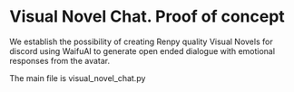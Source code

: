 # Visual Novel Chat. Proof of concept
We establish the possibility of creating Renpy quality Visual Novels for discord using WaifuAI to generate open ended dialogue with emotional responses from the avatar.

The main file is visual_novel_chat.py
